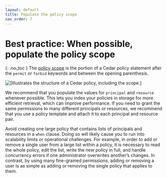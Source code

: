 ```yaml
---
layout: default
title: Populate the policy scope
nav_order: 7
---
```


# Best practice: When possible, populate the policy scope
{: .no_toc }
The [policy scope](../overview/terminology.html#policy) is the portion of a Cedar policy statement after the `permit` or `forbid` keywords and between the opening parenthesis.

![\[Illustrates the structure of a Cedar policy, including the scope.\]](images/structure-of-policy.png)

We recommend that you populate the values for `principal` and `resource` whenever possible. This lets you index your policies in storage for more efficient retrieval, which can improve performance. If you need to grant the same permissions to many different principals or resources, we recommend that you use a policy template and attach it to each principal and resource pair.

Avoid creating one large policy that contains lists of principals and resources in a `when` clause. Doing so will likely cause you to run into scalability limits or operational challenges. For example, in order to add or remove a single user from a large list within a policy, it is necessary to read the whole policy, edit the list, write the new policy in full, and handle concurrency errors if one administrator overwrites another’s changes. In contrast, by using many fine-grained permissions, adding or removing a user is as simple as adding or removing the single policy that applies to them.
